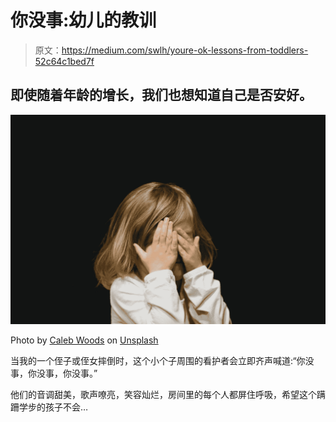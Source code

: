 # 你没事:幼儿的教训

> 原文：<https://medium.com/swlh/youre-ok-lessons-from-toddlers-52c64c1bed7f>

## 即使随着年龄的增长，我们也想知道自己是否安好。

![](img/4d24c1cfda813ad08dc41d065dfe53cd.png)

Photo by [Caleb Woods](https://unsplash.com/@caleb_woods?utm_source=medium&utm_medium=referral) on [Unsplash](https://unsplash.com?utm_source=medium&utm_medium=referral)

当我的一个侄子或侄女摔倒时，这个小个子周围的看护者会立即齐声喊道:“你没事，你没事，你没事。”

他们的音调甜美，歌声嘹亮，笑容灿烂，房间里的每个人都屏住呼吸，希望这个蹒跚学步的孩子不会…